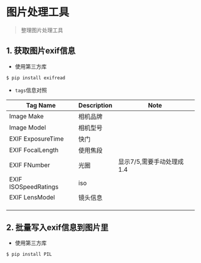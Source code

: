 # 图片处理工具

> 整理图片处理工具

## 1. 获取图片exif信息

- 使用第三方库

```bash
$ pip install exifread
```

- `tags`信息对照

| Tag Name             | Description | Note                      |
| -------------------- | ----------- | ------------------------- |
| Image Make           | 相机品牌    |                           |
| Image Model          | 相机型号    |                           |
| EXIF ExposureTime    | 快门        |                           |
| EXIF FocalLength     | 使用焦段    |                           |
| EXIF FNumber         | 光圈        | 显示7/5,需要手动处理成1.4 |
| EXIF ISOSpeedRatings | iso         |                           |
| EXIF LensModel       | 镜头信息    |                           |
|                      |             |                           |
|                      |             |                           |
|                      |             |                           |

## 2. 批量写入exif信息到图片里

- 使用第三方库

```bash
$ pip install PIL
```

